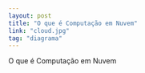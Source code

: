```yaml
---
layout: post
title: "O que é Computação em Nuvem"
link: "cloud.jpg"
tag: "diagrama"
---
```


O que é Computação em Nuvem


